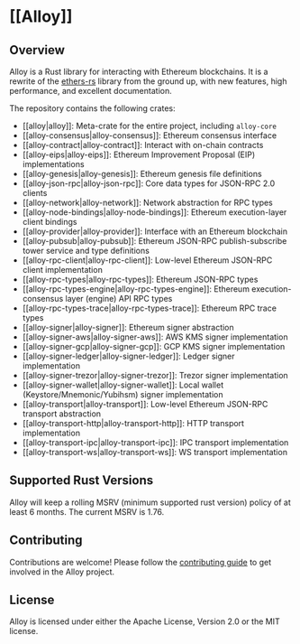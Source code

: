 # [[Alloy]]

## Overview
Alloy is a Rust library for interacting with Ethereum blockchains. It is a rewrite of the [ethers-rs](https://github.com/gakonst/ethers-rs) library from the ground up, with new features, high performance, and excellent documentation.

The repository contains the following crates:

- [[alloy|alloy]]: Meta-crate for the entire project, including `alloy-core`
- [[alloy-consensus|alloy-consensus]]: Ethereum consensus interface
- [[alloy-contract|alloy-contract]]: Interact with on-chain contracts
- [[alloy-eips|alloy-eips]]: Ethereum Improvement Proposal (EIP) implementations
- [[alloy-genesis|alloy-genesis]]: Ethereum genesis file definitions
- [[alloy-json-rpc|alloy-json-rpc]]: Core data types for JSON-RPC 2.0 clients
- [[alloy-network|alloy-network]]: Network abstraction for RPC types
- [[alloy-node-bindings|alloy-node-bindings]]: Ethereum execution-layer client bindings
- [[alloy-provider|alloy-provider]]: Interface with an Ethereum blockchain
- [[alloy-pubsub|alloy-pubsub]]: Ethereum JSON-RPC publish-subscribe tower service and type definitions
- [[alloy-rpc-client|alloy-rpc-client]]: Low-level Ethereum JSON-RPC client implementation
- [[alloy-rpc-types|alloy-rpc-types]]: Ethereum JSON-RPC types
- [[alloy-rpc-types-engine|alloy-rpc-types-engine]]: Ethereum execution-consensus layer (engine) API RPC types
- [[alloy-rpc-types-trace|alloy-rpc-types-trace]]: Ethereum RPC trace types
- [[alloy-signer|alloy-signer]]: Ethereum signer abstraction
- [[alloy-signer-aws|alloy-signer-aws]]: AWS KMS signer implementation
- [[alloy-signer-gcp|alloy-signer-gcp]]: GCP KMS signer implementation
- [[alloy-signer-ledger|alloy-signer-ledger]]: Ledger signer implementation
- [[alloy-signer-trezor|alloy-signer-trezor]]: Trezor signer implementation
- [[alloy-signer-wallet|alloy-signer-wallet]]: Local wallet (Keystore/Mnemonic/Yubihsm) signer implementation
- [[alloy-transport|alloy-transport]]: Low-level Ethereum JSON-RPC transport abstraction
- [[alloy-transport-http|alloy-transport-http]]: HTTP transport implementation
- [[alloy-transport-ipc|alloy-transport-ipc]]: IPC transport implementation
- [[alloy-transport-ws|alloy-transport-ws]]: WS transport implementation

## Supported Rust Versions
Alloy will keep a rolling MSRV (minimum supported rust version) policy of at least 6 months. The current MSRV is 1.76.

## Contributing
Contributions are welcome! Please follow the [contributing guide](https://github.com/alloy-rs/alloy/blob/main/CONTRIBUTING.md) to get involved in the Alloy project.

## License
Alloy is licensed under either the Apache License, Version 2.0 or the MIT license.
